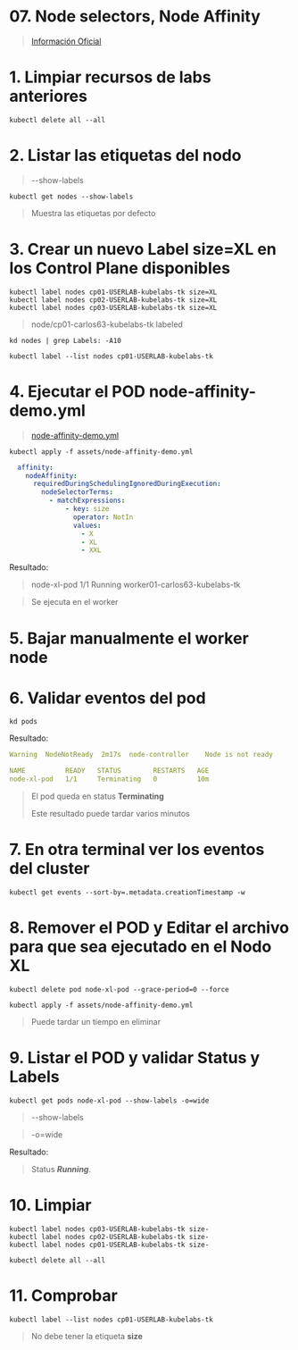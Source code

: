# 07. Node selectors, Node Affinity <!-- omit in TOC -->

> [Información Oficial](https://kubernetes.io/docs/concepts/scheduling-eviction/assign-pod-node/)

# 1. Limpiar recursos de labs anteriores
```vim
kubectl delete all --all
```
# 2. Listar las etiquetas del nodo
> --show-labels
```vim
kubectl get nodes --show-labels
```

> Muestra las etiquetas por defecto

# 3. Crear un nuevo Label size=XL en los Control Plane disponibles
```vim
kubectl label nodes cp01-USERLAB-kubelabs-tk size=XL
kubectl label nodes cp02-USERLAB-kubelabs-tk size=XL
kubectl label nodes cp03-USERLAB-kubelabs-tk size=XL
```
> node/cp01-carlos63-kubelabs-tk labeled

```vim
kd nodes | grep Labels: -A10

kubectl label --list nodes cp01-USERLAB-kubelabs-tk
```

# 4. Ejecutar el POD node-affinity-demo.yml
> [node-affinity-demo.yml](/assets/node-affinity-demo.yml)

```vim
kubectl apply -f assets/node-affinity-demo.yml
```
```yml
  affinity:
    nodeAffinity:
      requiredDuringSchedulingIgnoredDuringExecution:
        nodeSelectorTerms:
          - matchExpressions:
              - key: size
                operator: NotIn
                values:
                  - X
                  - XL
                  - XXL
```
Resultado:

> node-xl-pod   1/1     Running   worker01-carlos63-kubelabs-tk

> Se ejecuta en el worker


# 5. Bajar manualmente el worker node
# 6. Validar eventos del pod
```vim
kd pods
```
Resultado:
```yaml
Warning  NodeNotReady  2m17s  node-controller    Node is not ready
```

```yaml
NAME          READY   STATUS        RESTARTS   AGE
node-xl-pod   1/1     Terminating   0          10m
```
> El pod queda en status **Terminating**
>
> Este resultado puede tardar varios minutos

# 7. En otra terminal ver los eventos del cluster
```vim
kubectl get events --sort-by=.metadata.creationTimestamp -w
```


# 8. Remover el POD y Editar el archivo para que sea ejecutado en el Nodo XL
```vim
kubectl delete pod node-xl-pod --grace-period=0 --force

kubectl apply -f assets/node-affinity-demo.yml
```
> Puede tardar un tiempo en eliminar

# 9. Listar el POD y validar Status y Labels

```vim
kubectl get pods node-xl-pod --show-labels -o=wide
```
> --show-labels

> -o=wide
>
Resultado:
> Status ***Running***.

# 10. Limpiar
```vim
kubectl label nodes cp03-USERLAB-kubelabs-tk size-
kubectl label nodes cp02-USERLAB-kubelabs-tk size-
kubectl label nodes cp01-USERLAB-kubelabs-tk size-

kubectl delete all --all
```

# 11. Comprobar
```vim
kubectl label --list nodes cp01-USERLAB-kubelabs-tk
```

> No debe tener la etiqueta **size**

